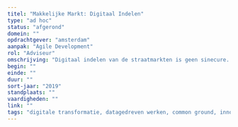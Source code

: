 ```yaml
---
titel: "Makkelijke Markt: Digitaal Indelen"
type: "ad hoc"
status: "afgerond"
domein: ""
opdrachtgever: "amsterdam"
aanpak: "Agile Development"
rol: "Adviseur"
omschrijving: "Digitaal indelen van de straatmarkten is geen sinecure. De markten digitaliseren, aanmelden voor alle marktkooplieden mogelijk maken, slim en eerlijk indelen met een duidelijke link naar beleid en het laatste woord aan de marktmeesters: al deze aspecten passeerden de revue."
begin: ""
einde: ""
duur: ""
sort-jaar: "2019"
standplaats: ""
vaardigheden: ""
link: ""
tags: "digitale transformatie, datagedreven werken, common ground, innovatie, fixxx"
---
```

